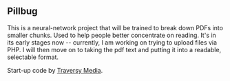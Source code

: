 ## Pillbug

This is a neural-network project that will be trained to break down PDFs into smaller chunks. Used to help people better concentrate on reading. It's in its early stages now -- currently, I am working on trying to upload files via PHP. I will then move on to taking the pdf text and putting it into a readable, selectable format.

Start-up code by [Traversy Media](https://youtu.be/ydCSSgwZjzs).
